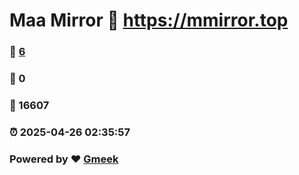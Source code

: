 # Maa Mirror :link: https://mmirror.top 
### :page_facing_up: [6](https://mmirror.top/tag.html) 
### :speech_balloon: 0 
### :hibiscus: 16607 
### :alarm_clock: 2025-04-26 02:35:57 
### Powered by :heart: [Gmeek](https://github.com/Meekdai/Gmeek)
